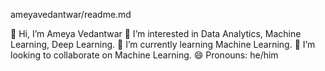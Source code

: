 
ameyavedantwar/readme.md

👋 Hi, I’m Ameya Vedantwar
👀 I’m interested in Data Analytics, Machine Learning, Deep Learning.
🌱 I’m currently learning Machine Learning.
💞️ I’m looking to collaborate on Machine Learning.
😄 Pronouns: he/him
